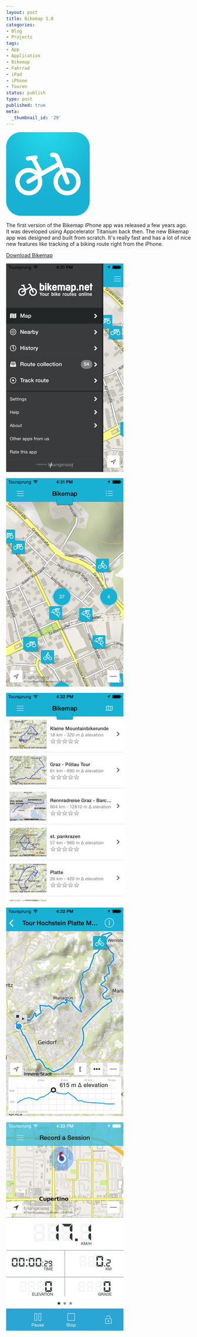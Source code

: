 ```yaml
---
layout: post
title: Bikemap 3.0
categories:
- Blog
- Projects
tags:
- App
- Application
- Bikemap
- Fahrrad
- iPad
- iPhone
- Touren
status: publish
type: post
published: true
meta:
  _thumbnail_id: '29'
---
```


![](/squarespace_images/static_545299aae4b0e9514fe30c95_54529a29e4b025a90f45cc50_54529a2ee4b025a90f45ce2e_1414699603283_BikemapMini.png)
  


The first version of the Bikemap iPhone app was released a few years ago. It was developed using Appcelerator Titanium back then. The new Bikemap app was designed and built from scratch. It's really fast and has a lot of nice new features like tracking of a biking route right from the iPhone.

[Download Bikemap](https://itunes.apple.com/ch/app/bikemap-deine-fahrrad-routen/id625759466?mt=8)

![](/squarespace_images/static_545299aae4b0e9514fe30c95_54529a29e4b025a90f45cc50_5452b28ee4b079f20479a820_1414705806418_1-1.jpg)
  

  
   
![](/squarespace_images/static_545299aae4b0e9514fe30c95_54529a29e4b025a90f45cc50_5452b28ee4b05c8bbdbe0446_1414705807015_2-1.jpg)
  

  
   
![](/squarespace_images/static_545299aae4b0e9514fe30c95_54529a29e4b025a90f45cc50_5452b289e4b079f20479a80b_1414705801886_4-1.jpg)
  

  
   
![](/squarespace_images/static_545299aae4b0e9514fe30c95_54529a29e4b025a90f45cc50_5452b28be4b079f20479a80d_1414705803730_3-1.jpg)
  

  
   
![](/squarespace_images/static_545299aae4b0e9514fe30c95_54529a29e4b025a90f45cc50_5452b28ae4b05c8bbdbe043e_1414705802722_5-1.jpg)
